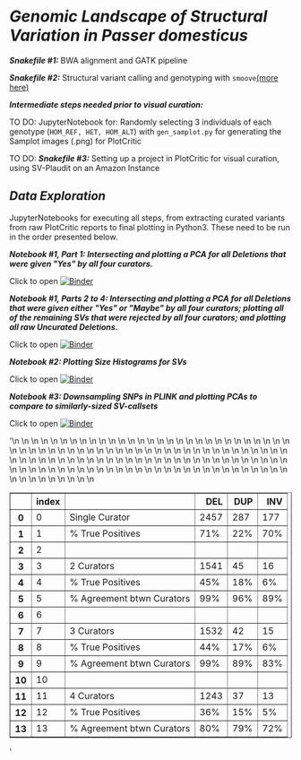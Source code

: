 # ***Genomic Landscape of Structural Variation in *Passer domesticus****

***Snakefile #1:***
BWA alignment and GATK pipeline

***Snakefile #2:***
Structural variant calling and genotyping with `smoove`[(more here)](https://github.com/brentp/smoove)

***Intermediate steps needed prior to visual curation:***

TO DO: JupyterNotebook for: 
Randomly selecting 3 individuals of each genotype (`HOM_REF, HET, HOM_ALT`) with `gen_samplot.py` for generating the Samplot images (.png) for PlotCritic

TO DO: ***Snakefile #3:***
Setting up a project in PlotCritic for visual curation, using SV-Plaudit on an Amazon Instance


## ***Data Exploration*** 
JupyterNotebooks for executing all steps, from extracting curated variants from raw PlotCritic reports to final plotting in Python3. These need to be run in the order presented below.


***Notebook #1, Part 1: Intersecting and plotting a PCA for all Deletions that were given "Yes" by all four curators.***

Click to open
[![Binder](https://mybinder.org/badge_logo.svg)](https://mybinder.org/v2/gh/gdaviduu/House-Sparrow-Genome-Analysis.git/main?filepath=Extract_SV_regions_PCA_Part1to4.ipynb)


***Notebook #1, Parts 2 to 4: Intersecting and plotting a PCA for all Deletions that were given either "Yes" or "Maybe" by all four curators; plotting all of the remaining SVs that were rejected by all four curators; and plotting all raw Uncurated Deletions.***

Click to open
[![Binder](https://mybinder.org/badge_logo.svg)](https://mybinder.org/v2/gh/gdaviduu/House-Sparrow-Genome-Analysis.git/main?filepath=Extract_SV_regions_PCA_Part1to4.ipynb)


***Notebook #2: Plotting Size Histograms for SVs***

Click to open
[![Binder](https://mybinder.org/badge_logo.svg)](https://mybinder.org/v2/gh/gdaviduu/House-Sparrow-Genome-Analysis.git/main?filepath=Plotting_Size_Histograms_for_SVs.ipynb)

***Notebook #3: Downsampling SNPs in PLINK and plotting PCAs to compare to similarly-sized SV-callsets***

Click to open
[![Binder](https://mybinder.org/badge_logo.svg)](https://mybinder.org/v2/gh/gdaviduu/House-Sparrow-Genome-Analysis.git/main?filepath=Plotting_PCA_for_Downsampled_SNPs.ipynb)

'<table border="1" class="dataframe">\n  <thead>\n    <tr style="text-align: right;">\n      <th></th>\n      <th>index</th>\n      <th></th>\n      <th>DEL</th>\n      <th>DUP</th>\n      <th>INV</th>\n    </tr>\n  </thead>\n  <tbody>\n    <tr>\n      <th>0</th>\n      <td>0</td>\n      <td>Single Curator</td>\n      <td>2457</td>\n      <td>287</td>\n      <td>177</td>\n    </tr>\n    <tr>\n      <th>1</th>\n      <td>1</td>\n      <td>% True Positives</td>\n      <td>71%</td>\n      <td>22%</td>\n      <td>70%</td>\n    </tr>\n    <tr>\n      <th>2</th>\n      <td>2</td>\n      <td></td>\n      <td></td>\n      <td></td>\n      <td></td>\n    </tr>\n    <tr>\n      <th>3</th>\n      <td>3</td>\n      <td>2 Curators</td>\n      <td>1541</td>\n      <td>45</td>\n      <td>16</td>\n    </tr>\n    <tr>\n      <th>4</th>\n      <td>4</td>\n      <td>% True Positives</td>\n      <td>45%</td>\n      <td>18%</td>\n      <td>6%</td>\n    </tr>\n    <tr>\n      <th>5</th>\n      <td>5</td>\n      <td>% Agreement btwn Curators</td>\n      <td>99%</td>\n      <td>96%</td>\n      <td>89%</td>\n    </tr>\n    <tr>\n      <th>6</th>\n      <td>6</td>\n      <td></td>\n      <td></td>\n      <td></td>\n      <td></td>\n    </tr>\n    <tr>\n      <th>7</th>\n      <td>7</td>\n      <td>3 Curators</td>\n      <td>1532</td>\n      <td>42</td>\n      <td>15</td>\n    </tr>\n    <tr>\n      <th>8</th>\n      <td>8</td>\n      <td>% True Positives</td>\n      <td>44%</td>\n      <td>17%</td>\n      <td>6%</td>\n    </tr>\n    <tr>\n      <th>9</th>\n      <td>9</td>\n      <td>% Agreement btwn Curators</td>\n      <td>99%</td>\n      <td>89%</td>\n      <td>83%</td>\n    </tr>\n    <tr>\n      <th>10</th>\n      <td>10</td>\n      <td></td>\n      <td></td>\n      <td></td>\n      <td></td>\n    </tr>\n    <tr>\n      <th>11</th>\n      <td>11</td>\n      <td>4 Curators</td>\n      <td>1243</td>\n      <td>37</td>\n      <td>13</td>\n    </tr>\n    <tr>\n      <th>12</th>\n      <td>12</td>\n      <td>% True Positives</td>\n      <td>36%</td>\n      <td>15%</td>\n      <td>5%</td>\n    </tr>\n    <tr>\n      <th>13</th>\n      <td>13</td>\n      <td>% Agreement btwn Curators</td>\n      <td>80%</td>\n      <td>79%</td>\n      <td>72%</td>\n    </tr>\n  </tbody>\n</table>'

